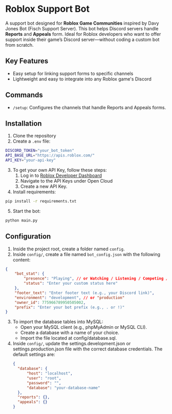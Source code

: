 # Roblox Support Bot
A support bot designed for **Roblox Game Communities** inspired by Davy Jones Bot (Fisch Support Server). This bot helps Discord servers handle **Reports** and **Appeals** form. Ideal for Roblox developers who want to offer support inside their game’s Discord server—without coding a custom bot from scratch.

## Key Features
- Easy setup for linking support forms to specific channels
- Lightweight and easy to integrate into any Roblox game's Discord

## Commands
- `/setup`: Configures the channels that handle Reports and Appeals forms.

## Installation
1. Clone the repository
2. Create a `.env` file:
  ```bash
  DISCORD_TOKEN="your_bot_token"
  API_BASE_URL="https://apis.roblox.com/"
  API_KEY="your-api-key"
  ```
3. To get your own API Key, follow these steps:
   1. Log in to [Roblox Developer Dashboard](https://create.roblox.com/dashboard/credentials?activeTab=ApiKeysTab)
   2. Navigate to the API Keys under Open Cloud
   3. Create a new API Key.
4. Install requirements:
  ```bash
  pip install -r requirements.txt
  ```
5. Start the bot:
  ```bash
  python main.py
  ```

## Configuration
1. Inside the project root, create a folder named `config`.
2. Inside `config/`, create a file named `bot_config.json` with the following content:
  ```json
  {
      "bot_stat": {
          "presence": "Playing", // or Watching / Listening / Competing / Streaming
          "status": "Enter your custom status here"
      },
      "footer_text": "Enter footer text (e.g., your Discord link)",
      "environment": "development", // or "production"
      "owner_id": 775966789950505002,
      "prefix": "Enter your bot prefix (e.g., . or !)"
  }
  ```
3. To import the database tables into MySQL:
    - Open your MySQL client (e.g., phpMyAdmin or MySQL CLI).
    - Create a database with a name of your choice.
    - Import the file located at config/database.sql.
4. Inside `config/`, update the settings.development.json or settings.production.json file with the correct database credentials. The default settings are:
    ```json
    {
      "database": {
          "host": "localhost",
          "user": "root",
          "password": "",
          "database": "your-database-name"
      },
      "reports": {},
      "appeals": {}
    }
    ```